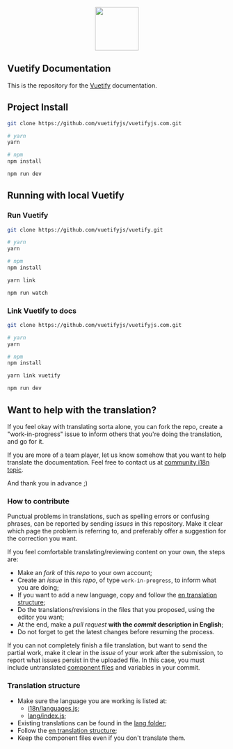 <p align="center">
  <a href="https://vuetifyjs.com" target="_blank"><img width="100"src="https://vuetifyjs.com/static/doc-images/logo.svg"></a>
</p>

## Vuetify Documentation
<p>This is the repository for the <a href="https://vuetifyjs.com" target="_blank">Vuetify</a> documentation.</p>

## Project Install

``` bash
git clone https://github.com/vuetifyjs/vuetifyjs.com.git

# yarn
yarn

# npm
npm install

npm run dev
```

## Running with local Vuetify

### Run Vuetify

``` bash
git clone https://github.com/vuetifyjs/vuetify.git

# yarn
yarn

# npm
npm install

yarn link

npm run watch
```

### Link Vuetify to docs

``` bash
git clone https://github.com/vuetifyjs/vuetifyjs.com.git

# yarn
yarn

# npm
npm install

yarn link vuetify

npm run dev
```

## Want to help with the translation?

If you feel okay with translating sorta alone, you can fork the repo, create a "work-in-progress" issue to inform others that you're doing the translation, and go for it.

If you are more of a team player, let us know somehow that you want to help translate the documentation. Feel free to contact us at [community i18n topic](https://community.vuetifyjs.com/).

And thank you in advance ;)

### How to contribute

Punctual problems in translations, such as spelling errors or confusing phrases, can be reported by sending _issues_ in this repository. Make it clear which page the problem is referring to, and preferably offer a suggestion for the correction you want.

If you feel comfortable translating/reviewing content on your own, the steps are:

- Make an _fork_ of this _repo_ to your own account;
- Create an _issue_ in this _repo_, of type `work-in-progress`, to inform what you are doing;
- If you want to add a new language, copy and follow the [en translation structure](https://github.com/vuetifyjs/vuetifyjs.com/tree/master/lang/en);
- Do the translations/revisions in the files that you proposed, using the editor you want;
- At the end, make a _pull request_ **with the _commit_ description in English**;
- Do not forget to get the latest changes before resuming the process.

If you can not completely finish a file translation, but want to send the partial work, make it clear in the _issue_ of your work after the submission, to report what issues persist in the uploaded file. In this case, you must include untranslated [component files](https://github.com/vuetifyjs/vuetifyjs.com/tree/master/lang/en/components) and variables in your commit.

### Translation structure

- Make sure the language you are working is listed at:
  - [i18n/languages.js](https://github.com/vuetifyjs/vuetifyjs.com/blob/master/i18n/languages.js);
  - [lang/index.js](https://github.com/vuetifyjs/vuetifyjs.com/blob/master/lang/index.js);
- Existing translations can be found in the [lang folder](https://github.com/vuetifyjs/vuetifyjs.com/tree/master/lang);
- Follow the [en translation structure](https://github.com/vuetifyjs/vuetifyjs.com/tree/master/lang/en);
- Keep the component files even if you don't translate them.
